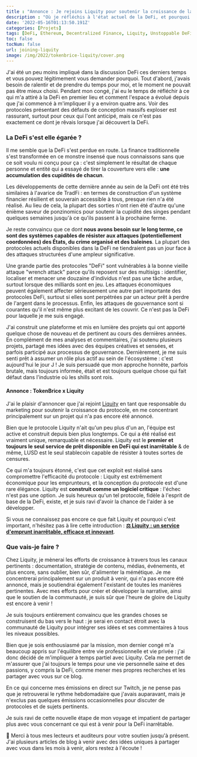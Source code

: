 ```yaml
---
title : "Annonce : Je rejoins Liquity pour soutenir la croissance de la DeFi inarrêtable"
description : "Où je réfléchis à l'état actuel de la DeFi, et pourquoi j'ai décidé de rejoindre l'équipe de Liquity pour soutenir la développement de l'un des protocoles les plus résilients."
date: '2022-05-16T01:13:50.191Z'
categories: [Projets]
tags: [DeFi, Ethereum, Decentralized Finance, Liquity, Unstoppable DeFi, Lending]
toc: false
tocNum: false
url: joining-liquity
image: /img/2022/tokenbrice-liquity/cover.png
---
```


J'ai été un peu moins impliqué dans la discussion DeFi ces derniers temps et vous pouvez légitimement vous demander pourquoi. Tout d'abord, j'avais besoin de ralentir et de prendre du temps pour moi, et le moment ne pouvait pas être mieux choisi. Pendant mon congé, j'ai eu le temps de réfléchir à ce qui m'a attiré à la DeFi en premier lieu et comment l'espace a évolué depuis que j'ai commencé à m'impliquer il y a environ quatre ans. Voir des protocoles présentant des défauts de conception massifs exploser est rassurant, surtout pour ceux qui l'ont anticipé, mais ce n'est pas exactement ce dont je rêvais lorsque j'ai découvert la DeFi.

### La DeFi s'est elle égarée ?

Il me semble que la DeFi s'est perdue en route. La finance traditionnelle s'est transformée en ce monstre insensé que nous connaissons sans que ce soit voulu ni conçu pour ça : c'est simplement le résultat de chaque personne et entité qui a essayé de tirer la couverture vers elle : **une accumulation des cupidités de chacun**.

Les développements de cette dernière année au sein de la DeFi ont été très similaires à l'avarice de TradFi : en termes de construction d'un système financier résilient et souverain accessible à tous, presque rien n'a été réalisé. Au lieu de cela, la plupart des sorties n'ont rien été d'autre qu'une énième saveur de ponzinomics pour soutenir la cupidité des singes pendant quelques semaines jusqu'à ce qu'ils passent à la prochaine ferme.

Je reste convaincu que ce dont **nous avons besoin sur le long terme, ce sont des systèmes capables de résister aux attaques (potentiellement coordonnées) des États, du crime organisé et des baleines**. La plupart des protocoles actuels disponibles dans la DeFi ne tiendraient pas un jour face à des attaques structurées d'une ampleur significative. 

Une grande partie des protocoles "DeFi" sont vulnérables à la bonne vieille attaque "wrench attack" parce qu'ils reposent sur des multisigs : identifier, localiser et menacer une douzaine d'individus n'est pas une tâche ardue, surtout lorsque des milliards sont en jeu. Les attaques économiques peuvent également affecter sérieusement une autre part importante des protocoles DeFi, surtout si elles sont perpétrées par un acteur prêt à perdre de l'argent dans le processus. Enfin, les attaques de gouvernance sont si courantes qu'il n'est même plus excitant de les couvrir. Ce n'est pas la DeFi pour laquelle je me suis engagé.

J'ai construit une plateforme et mis en lumière des projets qui ont apporté quelque chose de nouveau et de pertinent au cours des dernières années. En complément de mes analyses et commentaires, j'ai soutenu plusieurs projets, partagé mes idées avec des équipes créatives et sensées, et parfois participé aux processus de gouvernance. Dernièrement, je me suis senti prêt à assumer un rôle plus actif au sein de l'écosystème : c'est aujourd'hui le jour J ! Je suis persuadé que mon approche honnête, parfois brutale, mais toujours informée, était et est toujours quelque chose qui fait défaut dans l'industrie où les shills sont rois.

#### Annonce : TokenBrice x Liquity

J'ai le plaisir d'annoncer que j'ai rejoint [Liquity](https://www.defiscan.info/protocols/liquity/ethereum) en tant que responsable du marketing pour soutenir la croissance du protocole, en me concentrant principalement sur un projet qui n'a pas encore été annoncé. 

Bien que le protocole Liquity n'ait qu'un peu plus d'un an, l'équipe est  active et construit depuis bien plus longtemps. Ce qui a été réalisé est vraiment unique, remarquable et nécessaire. Liquity est le **premier et toujours le seul service de prêt disponible en DeFi qui est inarrêtable** & de même, LUSD est le seul stablecoin capable de résister à toutes sortes de censures. 

Ce qui m'a toujours étonné, c'est que cet exploit est réalisé sans compromettre l'efficacité du protocole : Liquity est extrêmement économique pour les emprunteurs, et la conception du protocole est d'une rare élégance. Liquity est **construit comme un logiciel critique** : l'échec n'est pas une option. Je suis heureux qu'un tel protocole, fidèle à l'esprit de base de la DeFi, existe, et je suis ravi d'avoir la chance de l'aider à se développer. 

Si vous ne connaissez pas encore ce que fait Liquity et pourquoi c'est important, n'hésitez pas à lire cette introduction :
**[⚖️ Liquity : un service d'emprunt inarrêtable, efficace et innovant](https://tokenbrice.xyz/content/posts/2021/liquity-protocol.fr.md)**.

### Que vais-je faire ?

Chez Liquity, je mènerai les efforts de croissance à travers tous les canaux pertinents : documentation, stratégie de contenu, médias, événements, et plus encore, sans oublier, bien sûr, d'alimenter la mémétique. Je me concentrerai principalement sur un produit à venir, qui n'a pas encore été annoncé, mais je soutiendrai également l'existant de toutes les manières pertinentes. Avec mes efforts pour créer et développer la narrative, ainsi que le soutien de la communauté, je suis sûr que l'heure de gloire de Liquity est encore à venir !

Je suis toujours entièrement convaincu que les grandes choses se construisent du bas vers le haut : je serai en contact étroit avec la communauté de Liquity pour intégrer ses idées et ses commentaires à tous les niveaux possibles.

Bien que je sois enthousiasmé par la mission, mon dernier congé m'a beaucoup appris sur l'équilibre entre vie professionnelle et vie privée : j'ai donc décidé de  m'impliquer à temps partiel avec Liquity. Cela me permet de m'assurer que j'ai toujours le temps pour une vie personnelle saine et des passions, y compris la DeFi, comme mener mes propres recherches et les partager avec vous sur ce blog.

En ce qui concerne mes émissions en direct sur Twitch, je ne pense pas que je retrouverai le rythme hebdomadaire que j'avais auparavant, mais je n'exclus pas quelques émissions occasionnelles pour discuter de protocoles et de sujets pertinents.

Je suis ravi de cette nouvelle étape de mon voyage et impatient de partager plus avec vous concernant ce qui est à venir pour la DeFi inarrêtable.

🤗 Merci à tous mes lecteurs et auditeurs pour votre soutien jusqu'à présent. J'ai plusieurs articles de blog à venir avec des idées uniques à partager avec vous dans les mois à venir, alors restez à l'écoute !
